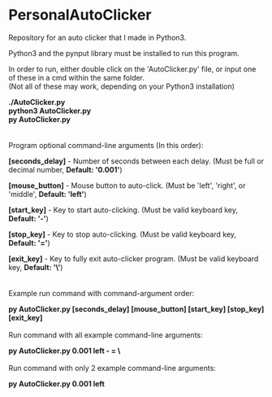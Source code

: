 # PersonalAutoClicker
Repository for an auto clicker that I made in Python3.

Python3 and the pynput library must be installed to run this program.

In order to run, either double click on the 'AutoClicker.py' file, or input one of these in a cmd within the same folder.<br>
(Not all of these may work, depending on your Python3 installation)

**./AutoClicker.py** <br>
**python3 AutoClicker.py** <br>
**py AutoClicker.py** <br>
<br><br>
Program optional command-line arguments (In this order):

**[seconds_delay]** - Number of seconds between each delay. (Must be full or decimal number, **Default: '0.001'**)

**[mouse_button]** - Mouse button to auto-click. (Must be 'left', 'right', or 'middle', **Default: 'left'**)

**[start_key]** - Key to start auto-clicking. (Must be valid keyboard key, **Default: '-'**)

**[stop_key]** - Key to stop auto-clicking. (Must be valid keyboard key, **Default: '='**)

**[exit_key]** - Key to fully exit auto-clicker program. (Must be valid keyboard key, **Default: '\\'**)
<br><br><br>
Example run command with command-argument order:

**py AutoClicker.py [seconds_delay] [mouse_button] [start_key] [stop_key] [exit_key]** <br>
<br>
Run command with all example command-line arguments:

**py AutoClicker.py 0.001 left - = \\** <br>
<br>
Run command with only 2 example command-line arguments:

**py AutoClicker.py 0.001 left** <br>
